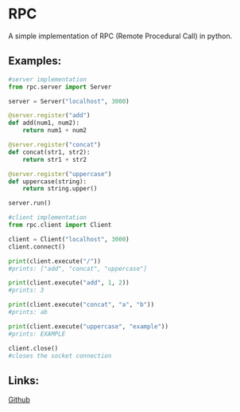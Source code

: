# RPC

A simple implementation of RPC (Remote Procedural Call) in python.

## Examples:

```python
#server implementation
from rpc.server import Server

server = Server("localhost", 3000)

@server.register("add")
def add(num1, num2):
    return num1 + num2

@server.register("concat")
def concat(str1, str2):
    return str1 + str2

@server.register("uppercase")
def uppercase(string):
    return string.upper()

server.run()
```

```python
#client implementation
from rpc.client import Client

client = Client("localhost", 3000)
client.connect()

print(client.execute("/"))
#prints: ["add", "concat", "uppercase"]

print(client.execute("add", 1, 2))
#prints: 3

print(client.execute("concat", "a", "b"))
#prints: ab

print(client.execute("uppercase", "example"))
#prints: EXAMPLE

client.close()
#closes the socket connection
```

## Links:

[Github](https://github.com/Ariam27/rpc)
